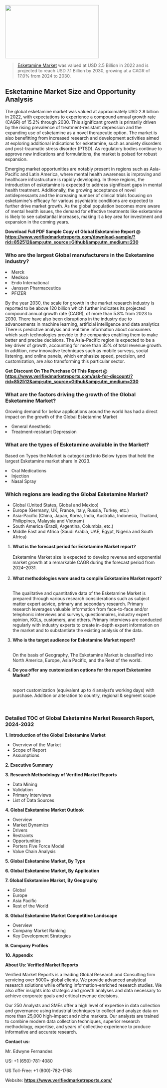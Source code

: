 <img src="https://ffe5etoiles.com/wp-content/uploads/2024/12/MST1-300x171.png" alt="" width="300" height="171" class="alignnone size-medium wp-image-20088" /><blockquote><p><p><a href="https://www.verifiedmarketreports.com/download-sample/?rid=852512&utm_source=Github&utm_medium=230" target="_blank">Esketamine Market</a> was valued at USD 2.5 Billion in 2022 and is projected to reach USD 7.1 Billion by 2030, growing at a CAGR of 17.0% from 2024 to 2030.</p></blockquote><p><h2>Esketamine Market Size and Opportunity Analysis</h2><p>The global esketamine market was valued at approximately USD 2.8 billion in 2022, with expectations to experience a compound annual growth rate (CAGR) of 15.2% through 2030. This significant growth is primarily driven by the rising prevalence of treatment-resistant depression and the expanding use of esketamine as a novel therapeutic option. The market is also benefitting from increased research and development activities aimed at exploring additional indications for esketamine, such as anxiety disorders and post-traumatic stress disorder (PTSD). As regulatory bodies continue to approve new indications and formulations, the market is poised for robust expansion.</p><p>Emerging market opportunities are notably present in regions such as Asia-Pacific and Latin America, where mental health awareness is improving and healthcare infrastructure is rapidly developing. In these regions, the introduction of esketamine is expected to address significant gaps in mental health treatment. Additionally, the growing acceptance of novel antidepressants and the increasing number of clinical trials focusing on esketamine's efficacy for various psychiatric conditions are expected to further drive market growth. As the global population becomes more aware of mental health issues, the demand for effective treatments like esketamine is likely to see substantial increases, making it a key area for investment and expansion in the coming years.</p></p><p class=""><strong>Download Full PDF Sample Copy of Global Esketamine Report @ <a href="https://www.verifiedmarketreports.com/download-sample/?rid=852512&amp;utm_source=Github&amp;utm_medium=230" target="_blank">https://www.verifiedmarketreports.com/download-sample/?rid=852512&amp;utm_source=Github&amp;utm_medium=230</a></strong></p><h3 id="" class="">Who are the largest Global manufacturers in the Esketamine industry?</h3><p><li>Merck</li><li> Medkoo</li><li> Endo International</li><li> Janssen Pharmaceutica</li><li> PFIZER</li></p><div class=""><div class="" dir="" data-message-author-role="" data-message-id="" data-message-model-slug=""><div class=""><div class=""><div class=""><div class="" dir="" data-message-author-role="" data-message-id="" data-message-model-slug=""><div class=""><div class=""><p>By the year 2030, the scale for growth in the market research industry is reported to be above 120 billion which further indicates its projected compound annual growth rate (CAGR), of more than 5.8% from 2023 to 2030. There have also been disruptions in the industry due to advancements in machine learning, artificial intelligence and data analytics There is predictive analysis and real time information about consumers which such technologies provide to the companies enabling them to make better and precise decisions. The Asia-Pacific region is expected to be a key driver of growth, accounting for more than 35% of total revenue growth. In addition, new innovative techniques such as mobile surveys, social listening, and online panels, which emphasize speed, precision, and customization, are also transforming this particular sector.</p><p><strong>Get Discount On The Purchase Of This Report @&nbsp; <a href="https://www.verifiedmarketreports.com/ask-for-discount/?rid=852512&amp;utm_source=Github&amp;utm_medium=230" target="_blank">https://www.verifiedmarketreports.com/ask-for-discount/?rid=852512&amp;utm_source=Github&amp;utm_medium=230</a></strong></p></div></div></div></div></div></div></div></div><h3 id="" class="">What are the factors driving the growth of the Global Esketamine Market?</h3><p id="" class="">Growing demand for below applications around the world has had a direct impact on the growth of the Global Esketamine Market</p><p id="" class=""><li>General Anesthetic</li><li> Treatment-resistant Depression</li></p><h3 id="" class="">What are the types of Esketamine available in the Market?</h3><p id="" class="">Based on Types the Market is categorized into Below types that held the largest Esketamine market share In 2023.</p><p id="" class=""><li>Oral Medications</li><li> Injection</li><li> Nasal Spray</li></p><h3 id="" class="">Which regions are leading the Global Esketamine Market?</h3><ul><li>Global (United States, Global and Mexico)</li><li>Europe (Germany, UK, France, Italy, Russia, Turkey, etc.)</li><li>Asia-Pacific (China, Japan, Korea, India, Australia, Indonesia, Thailand, Philippines, Malaysia and Vietnam)</li><li>South America (Brazil, Argentina, Columbia, etc.)</li><li>Middle East and Africa (Saudi Arabia, UAE, Egypt, Nigeria and South Africa)</li></ul><p><ol><li><strong>What is the forecast period for Esketamine Market report?<br /></strong><br /><span data-sheets-root="1" data-sheets-value="{&quot;1&quot;:2,&quot;2&quot;:&quot;XXXX size is expected to develop revenue and exponential market growth at a remarkable CAGR during the forecast period from 2024&ndash;2030.&quot;}" data-sheets-userformat="{&quot;2&quot;:12674,&quot;4&quot;:{&quot;1&quot;:2,&quot;2&quot;:16776960},&quot;10&quot;:2,&quot;11&quot;:0,&quot;15&quot;:&quot;Arial&quot;,&quot;16&quot;:12}">Esketamine Market size is expected to develop revenue and exponential market growth at a remarkable CAGR during the forecast period from 2024&ndash;2031.</span><br /><br /></li><li><strong>What methodologies were used to compile Esketamine Market report?<br /><br /></strong><p>The qualitative and quantitative data of the&nbsp;Esketamine Market is prepared through various research considerations such as subject matter expert advice, primary and secondary research. Primary research leverages valuable information from face-to-face and/or telephonic interviews and surveys, questionnaires, industry expert opinion, KOLs, customers, and others. Primary interviews are conducted regularly with industry experts to create in-depth expert information on the market and to substantiate the existing analysis of the data.&nbsp;</p></li><li><strong>Who is the target audience for Esketamine Market report?<br /><br /></strong><p>On the basis of Geography, The&nbsp;Esketamine Market is classified into North America, Europe, Asia Pacific, and the Rest of the world.</p></li><li><strong>Do you offer any customization options for the report Esketamine Market?<br /><br /></strong><p>report customization (equivalent up to 4 analyst&rsquo;s working days) with purchase. Addition or alteration to country, regional &amp; segment scope</p><p>&nbsp;</p></li></ol></p><h3 id="" class="">Detailed TOC of Global Esketamine Market Research Report, 2024-2032</h3><p id="" class=""><strong>1. Introduction of the Global Esketamine Market</strong></p><ul><li>Overview of the Market</li><li>Scope of Report</li><li>Assumptions</li></ul><p id="" class=""><strong>2. Executive Summary</strong></p><p id="" class=""><strong>3. Research Methodology of&nbsp;Verified Market Reports</strong></p><ul><li>Data Mining</li><li>Validation</li><li>Primary Interviews</li><li>List of Data Sources</li></ul><p id="" class=""><strong>4. Global Esketamine Market Outlook</strong></p><ul><li>Overview</li><li>Market Dynamics</li><li>Drivers</li><li>Restraints</li><li>Opportunities</li><li>Porters Five Force Model</li><li>Value Chain Analysis</li></ul><p id="" class=""><strong>5. Global Esketamine Market, By&nbsp;Type</strong></p><p id="" class=""><strong>6. Global Esketamine Market, By Application</strong></p><p id="" class=""><strong>7. Global Esketamine Market, By Geography</strong></p><ul><li>Global</li><li>Europe</li><li>Asia Pacific</li><li>Rest of the World</li></ul><p id="" class=""><strong>8. Global Esketamine Market Competitive Landscape</strong></p><ul><li>Overview</li><li>Company Market Ranking</li><li>Key Development Strategies</li></ul><p id="" class=""><strong>9. Company Profiles</strong></p><p id="" class=""><strong>10. Appendix</strong></p><p id="" class=""><strong>About Us: Verified Market Reports</strong></p><p id="" class="">Verified Market Reports is a leading Global Research and Consulting firm servicing over 5000+ global clients. We provide advanced analytical research solutions while offering information-enriched research studies. We also offer insights into strategic and growth analyses and data necessary to achieve corporate goals and critical revenue decisions.</p><p id="" class="">Our 250 Analysts and SMEs offer a high level of expertise in data collection and governance using industrial techniques to collect and analyze data on more than 25,000 high-impact and niche markets. Our analysts are trained to combine modern data collection techniques, superior research methodology, expertise, and years of collective experience to produce informative and accurate research.</p><p id="" class=""><strong>Contact us:</strong></p><p id="" class="">Mr. Edwyne Fernandes</p><p id="" class="">US: +1 (650)-781-4080</p><p id="" class="">US Toll-Free: +1 (800)-782-1768</p><p id="" class="">Website: <a target="" data-test-app-aware-link=""><strong>https://www.verifiedmarketreports.com/</strong></a></p>
